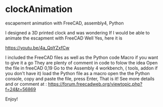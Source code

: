 # clockAnimation
escapement animation with FreeCAD, assembly4, Python

I designed a 3D printed clock and was wondering If I would be able to animate the escapment with FreeCAD
Well Yes, here it is

https://youtu.be/4a_QpYZxfCw

I included the FreeCAD files as well as the Python code Macro if you want to give it a go
They are plenty of comment in code to folow the idea
Open the file in freeCAD 0,19
Go to the Assembly 4 workbench, ( tools, addon if you don't have it)
load the Python file as a macro
open the the Python console, copy and paste the file, press Enter, That is it!
See more details and or comment at :
https://forum.freecadweb.org/viewtopic.php?f=24&t=56869

Enjoy!

